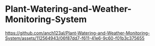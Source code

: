 # Plant-Watering-and-Weather-Monitoring-System

https://github.com/anch123al/Plant-Watering-and-Weather-Monitoring-System/assets/112564943/06f87dd7-f611-41e6-9c60-f01b3c375655

